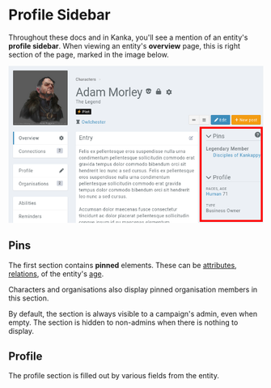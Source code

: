 # Profile Sidebar

Throughout these docs and in Kanka, you'll see a mention of an entity's **profile sidebar**. When viewing an entity's **overview** page, this is right section of the page, marked in the image below.

![Profile sidebar](img/profile-sidebar.png)

## Pins

The first section contains **pinned** elements. These can be [attributes](features/attributes), [relations](features/relations), of the entity's [age](advanced/age).

Characters and organisations also display pinned organisation members in this section.

By default, the section is always visible to a campaign's admin, even when empty. The section is hidden to non-admins when there is nothing to display.

## Profile

The profile section is filled out by various fields from the entity.